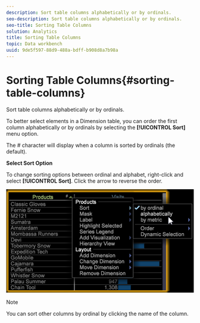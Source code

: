 ```yaml
---
description: Sort table columns alphabetically or by ordinals.
seo-description: Sort table columns alphabetically or by ordinals.
seo-title: Sorting Table Columns
solution: Analytics
title: Sorting Table Columns
topic: Data workbench
uuid: 9de5f597-88d9-488a-bdff-b908d8a7b98a
---
```


# Sorting Table Columns{#sorting-table-columns}

Sort table columns alphabetically or by ordinals.

To better select elements in a Dimension table, you can order the first column alphabetically or by ordinals by selecting the **[!UICONTROL Sort]** menu option.

The # character will display when a column is sorted by ordinals (the default).

**Select Sort Option**

To change sorting options between ordinal and alphabet, right-click and select **[!UICONTROL Sort]**. Click the arrow to reverse the order.

![](assets/sort_table_alpha.png)

>[!NOTE]
>
>You can sort other columns by ordinal by clicking the name of the column.

